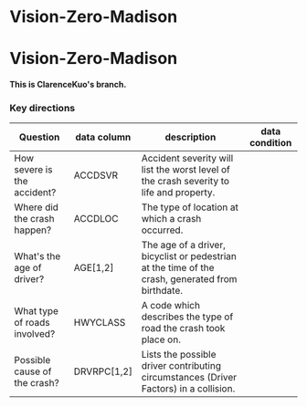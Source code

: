 # Vision-Zero-Madison
# Vision-Zero-Madison
#### This is ClarenceKuo's branch.

### Key directions

|Question|data column|description|data condition|
|-|-|-|-|
|How severe is the accident?|ACCDSVR|Accident severity will list the worst level of the crash severity to life and property.||
|Where did the crash happen?|ACCDLOC|The type of location at which a crash occurred.||
|What's the age of driver?|AGE[1,2]|The age of a driver, bicyclist or pedestrian at the time of the crash, generated from birthdate.|
|What type of roads involved?|HWYCLASS|A code which describes the type of road the crash took place on.||
|Possible cause of the crash?|DRVRPC[1,2]|Lists the possible driver contributing circumstances (Driver Factors) in a collision.||
